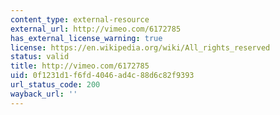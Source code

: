 ```yaml
---
content_type: external-resource
external_url: http://vimeo.com/6172785
has_external_license_warning: true
license: https://en.wikipedia.org/wiki/All_rights_reserved
status: valid
title: http://vimeo.com/6172785
uid: 0f1231d1-f6fd-4046-ad4c-88d6c82f9393
url_status_code: 200
wayback_url: ''
---
```

